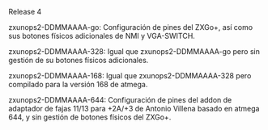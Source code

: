 Release 4

zxunops2-DDMMAAAA-go: Configuración de pines del ZXGo+, así como sus botones físicos adicionales de NMI y VGA-SWITCH.

zxunops2-DDMMAAAA-328: Igual que zxunops2-DDMMAAAA-go pero sin gestión de su botones físicos adicionales.

zxunops2-DDMMAAAA-168: Igual que zxunops2-DDMMAAAA-328 pero compilado para la versión 168 de atmega.

zxunops2-DDMMAAAA-644: Configuración de pines del addon de adaptador de fajas 11/13 para +2A/+3 de Antonio Villena basado en atmega 644, y sin gestión de botones físicos del ZXGo+.
